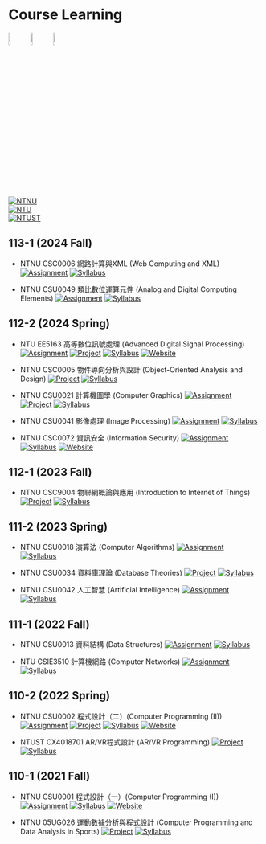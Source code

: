 # Course Learning

<p align="left">
    <img width="8%" src="https://github.com/user-attachments/assets/30404943-7f4a-4135-9d2f-4085e4209222">
    <img width="8%" src="https://github.com/user-attachments/assets/eff58011-d51a-448d-bf52-269d7d82cde6">
    <img width="8%" src="https://github.com/user-attachments/assets/c988d50f-0bcb-47c4-be8b-401375562097">
</p>

[![NTNU](https://img.shields.io/badge/NTNU-國立臺灣師範大學_National_Taiwan_Normal_University-white?logo=bookstack&logoColor=f5f5f5)](https://www.ntnu.edu.tw)  
[![NTU](https://img.shields.io/badge/NTU-國立臺灣大學_National_Taiwan_University-white?logo=bookstack&logoColor=f5f5f5)](https://www.ntu.edu.tw)  
[![NTUST](https://img.shields.io/badge/NTUST-國立臺灣科技大學_National_Taiwan_University_of_Science_and_Technology-white?logo=bookstack&logoColor=f5f5f5)](https://www.ntust.edu.tw)

## 113-1 (2024 Fall)

- NTNU CSC0006 網路計算與XML (Web Computing and XML)
[![Assignment](https://img.shields.io/badge/Assignment-black?style=plastic&logo=github&logoColor=ffffff)](./NTNU-XML)
[![Syllabus](https://img.shields.io/badge/Syllabus-black?style=plastic&logo=alwaysdata&logoColor=ffffff)](https://courseap2.itc.ntnu.edu.tw/acadmOpenCourse/SyllabusCtrl?year=113&term=1&courseCode=CSC0006&courseGroup=&deptCode=SU47&formS=&classes1=9&deptGroup=)

- NTNU CSU0049 類比數位運算元件 (Analog and Digital Computing Elements)
[![Assignment](https://img.shields.io/badge/Assignment-black?style=plastic&logo=github&logoColor=ffffff)](./NTNU-analog-digital-computing-elements)
[![Syllabus](https://img.shields.io/badge/Syllabus-black?style=plastic&logo=alwaysdata&logoColor=ffffff)](https://courseap2.itc.ntnu.edu.tw/acadmOpenCourse/SyllabusCtrl?year=113&term=1&courseCode=CSU0049&courseGroup=&deptCode=SU47&formS=&classes1=&deptGroup=)

## 112-2 (2024 Spring)

- NTU EE5163 高等數位訊號處理 (Advanced Digital Signal Processing)
[![Assignment](https://img.shields.io/badge/Assignment-black?style=plastic&logo=github&logoColor=ffffff)](./NTU-ADSP)
[![Project](https://img.shields.io/badge/Project-black?style=plastic&logo=gurobi&logoColor=ffffff)](https://github.com/ryanlinjui/AudioFlex)
[![Syllabus](https://img.shields.io/badge/Syllabus-black?style=plastic&logo=alwaysdata&logoColor=ffffff)](https://nol.ntu.edu.tw/nol/coursesearch/print_table.php?course_id=921%20U1930&class=&dpt_code=9210&ser_no=60849&semester=112-2&%20lang=CH)
[![Website](https://img.shields.io/badge/Website-black?style=plastic&logo=html5&logoColor=ffffff)](http://djj.ee.ntu.edu.tw/ADSP.htm)

- NTNU CSC0005 物件導向分析與設計 (Object-Oriented Analysis and Design)
[![Project](https://img.shields.io/badge/Project-black?style=plastic&logo=gurobi&logoColor=ffffff)](https://github.com/KennethOng02/PetCoin)
[![Syllabus](https://img.shields.io/badge/Syllabus-black?style=plastic&logo=alwaysdata&logoColor=ffffff)](https://courseap2.itc.ntnu.edu.tw/acadmOpenCourse/SyllabusCtrl?year=112&term=2&courseCode=CSC0005&courseGroup=&deptCode=SU47&formS=&classes1=9&deptGroup=)

- NTNU CSU0021 計算機圖學 (Computer Graphics)
[![Assignment](https://img.shields.io/badge/Assignment-black?style=plastic&logo=github&logoColor=ffffff)](./NTNU-computer-graphics)
[![Project](https://img.shields.io/badge/Project-black?style=plastic&logo=gurobi&logoColor=ffffff)](./NTNU-computer-graphics/FinalProject)
[![Syllabus](https://img.shields.io/badge/Syllabus-black?style=plastic&logo=alwaysdata&logoColor=ffffff)](https://courseap2.itc.ntnu.edu.tw/acadmOpenCourse/SyllabusCtrl?year=112&term=2&courseCode=CSU0021&courseGroup=&deptCode=SU47&formS=3&classes1=&deptGroup=)

- NTNU CSU0041 影像處理 (Image Processing)
[![Assignment](https://img.shields.io/badge/Assignment-black?style=plastic&logo=github&logoColor=ffffff)](./NTNU-image-processing)
[![Syllabus](https://img.shields.io/badge/Syllabus-black?style=plastic&logo=alwaysdata&logoColor=ffffff)](https://courseap2.itc.ntnu.edu.tw/acadmOpenCourse/SyllabusCtrl?year=112&term=2&courseCode=CSU0041&courseGroup=&deptCode=SU47&formS=3&classes1=&deptGroup=)

- NTNU CSC0072 資訊安全 (Information Security)
[![Assignment](https://img.shields.io/badge/Assignment-black?style=plastic&logo=github&logoColor=ffffff)](./NTNU-information-security)
[![Syllabus](https://img.shields.io/badge/Syllabus-black?style=plastic&logo=alwaysdata&logoColor=ffffff)](https://courseap2.itc.ntnu.edu.tw/acadmOpenCourse/SyllabusCtrl?year=112&term=2&courseCode=CSC0072&courseGroup=&deptCode=SU47&formS=&classes1=9&deptGroup=)
[![Website](https://img.shields.io/badge/Website-black?style=plastic&logo=html5&logoColor=ffffff)](https://sites.google.com/gapps.ntnu.edu.tw/neokent/teaching/2024spring-information-security?authuser=0)

## 112-1 (2023 Fall)

- NTNU CSC9004 物聯網概論與應用 (Introduction to Internet of Things)
[![Project](https://img.shields.io/badge/Project-black?style=plastic&logo=gurobi&logoColor=ffffff)](https://github.com/ryanlinjui/iot-powersquat-optimize)
[![Syllabus](https://img.shields.io/badge/Syllabus-black?style=plastic&logo=alwaysdata&logoColor=ffffff)](https://courseap2.itc.ntnu.edu.tw/acadmOpenCourse/SyllabusCtrl?year=112&term=1&courseCode=CSC9004&courseGroup=&deptCode=SU47&formS=&classes1=9&deptGroup=)

## 111-2 (2023 Spring)
 
- NTNU CSU0018 演算法 (Computer Algorithms)
[![Assignment](https://img.shields.io/badge/Assignment-black?style=plastic&logo=github&logoColor=ffffff)](./NTNU-algorithms)
[![Syllabus](https://img.shields.io/badge/Syllabus-black?style=plastic&logo=alwaysdata&logoColor=ffffff)](https://courseap2.itc.ntnu.edu.tw/acadmOpenCourse/SyllabusCtrl?year=111&term=2&courseCode=CSU0018&courseGroup=A&deptCode=SU47&formS=2&classes1=&deptGroup=)
 
- NTNU CSU0034 資料庫理論 (Database Theories)
[![Project](https://img.shields.io/badge/Project-black?style=plastic&logo=gurobi&logoColor=ffffff)](https://github.com/JacobLinCool/Privy-Council)
[![Syllabus](https://img.shields.io/badge/Syllabus-black?style=plastic&logo=alwaysdata&logoColor=ffffff)](https://courseap2.itc.ntnu.edu.tw/acadmOpenCourse/SyllabusCtrl?year=111&term=2&courseCode=CSU0034&courseGroup=&deptCode=SU47&formS=3&classes1=&deptGroup=)

- NTNU CSU0042 人工智慧 (Artificial Intelligence)
[![Assignment](https://img.shields.io/badge/Assignment-black?style=plastic&logo=github&logoColor=ffffff)](./NTNU-artificial-intelligence)
[![Syllabus](https://img.shields.io/badge/Syllabus-black?style=plastic&logo=alwaysdata&logoColor=ffffff)](https://courseap2.itc.ntnu.edu.tw/acadmOpenCourse/SyllabusCtrl?year=111&term=2&courseCode=CSU0042&courseGroup=&deptCode=SU47&formS=3&classes1=&deptGroup=)

## 111-1 (2022 Fall)

- NTNU CSU0013 資料結構 (Data Structures)
[![Assignment](https://img.shields.io/badge/Assignment-black?style=plastic&logo=github&logoColor=ffffff)](./NTNU-data-structures)
[![Syllabus](https://img.shields.io/badge/Syllabus-black?style=plastic&logo=alwaysdata&logoColor=ffffff)](https://courseap2.itc.ntnu.edu.tw/acadmOpenCourse/SyllabusCtrl?year=111&term=1&courseCode=CSU0013&courseGroup=&deptCode=SU47&formS=2&classes1=&deptGroup=)

- NTU CSIE3510 計算機網路 (Computer Networks)
[![Assignment](https://img.shields.io/badge/Assignment-black?style=plastic&logo=github&logoColor=ffffff)](./NTU-computer-networks)
[![Syllabus](https://img.shields.io/badge/Syllabus-black?style=plastic&logo=alwaysdata&logoColor=ffffff)](https://nol.ntu.edu.tw/nol/coursesearch/print_table.php?course_id=902%2039130&class=01&dpt_code=9020&ser_no=33944&semester=111-1&%20lang=CH)

## 110-2 (2022 Spring)

- NTNU CSU0002 程式設計（二）(Computer Programming (II))
[![Assignment](https://img.shields.io/badge/Assignment-black?style=plastic&logo=github&logoColor=ffffff)](./NTNU-computer-programming)
[![Project](https://img.shields.io/badge/Project-black?style=plastic&logo=gurobi&logoColor=ffffff)](https://github.com/ryanlinjui/bang)
[![Syllabus](https://img.shields.io/badge/Syllabus-black?style=plastic&logo=alwaysdata&logoColor=ffffff)](https://courseap2.itc.ntnu.edu.tw/acadmOpenCourse/SyllabusCtrl?year=110&term=2&courseCode=CSU0002&courseGroup=A&deptCode=SU47&formS=1&classes1=&deptGroup=)
[![Website](https://img.shields.io/badge/Website-black?style=plastic&logo=html5&logoColor=ffffff)](https://sites.google.com/gapps.ntnu.edu.tw/neokent/teaching/past-courses/2022spring-computer-programming-ii?authuser=0)

- NTUST CX4018701 AR/VR程式設計 (AR/VR Programming)
[![Project](https://img.shields.io/badge/Project-black?style=plastic&logo=gurobi&logoColor=ffffff)](https://github.com/ryanlinjui/VR-tic-tac-toe)
[![Syllabus](https://img.shields.io/badge/Syllabus-black?style=plastic&logo=alwaysdata&logoColor=ffffff)](https://dss20.ntust.edu.tw/Edua/app/qry_linkoutline.aspx?semester=1102&courseno=CX4018701)

## 110-1 (2021 Fall)

- NTNU CSU0001 程式設計（一）(Computer Programming (I))
[![Assignment](https://img.shields.io/badge/Assignment-black?style=plastic&logo=github&logoColor=ffffff)](./NTNU-computer-programming)
[![Syllabus](https://img.shields.io/badge/Syllabus-black?style=plastic&logo=alwaysdata&logoColor=ffffff)](https://courseap2.itc.ntnu.edu.tw/acadmOpenCourse/SyllabusCtrl?year=110&term=1&courseCode=CSU0001&courseGroup=C&deptCode=SU47&formS=1&classes1=&deptGroup=)
[![Website](https://img.shields.io/badge/Website-black?style=plastic&logo=html5&logoColor=ffffff)](https://sites.google.com/gapps.ntnu.edu.tw/neokent/teaching/past-courses/2021fall-computer-programming-i?authuser=0)

- NTNU 05UG026 運動數據分析與程式設計 (Computer Programming and Data Analysis in Sports)
[![Project](https://img.shields.io/badge/Project-black?style=plastic&logo=gurobi&logoColor=ffffff)](https://github.com/ryanlinjui/LoL-helper-linebot)
[![Syllabus](https://img.shields.io/badge/Syllabus-black?style=plastic&logo=alwaysdata&logoColor=ffffff)](https://courseap2.itc.ntnu.edu.tw/acadmOpenCourse/SyllabusCtrl?year=110&term=1&courseCode=05UG026&courseGroup=&deptCode=GU&formS=&classes1=&deptGroup=)
